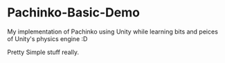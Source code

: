 # Pachinko-Basic-Demo
My implementation of Pachinko using Unity while learning bits and peices of Unity's physics engine :D

Pretty Simple stuff really.
